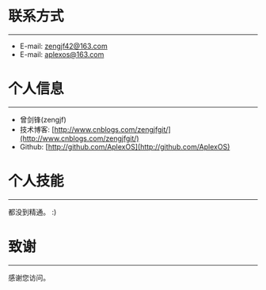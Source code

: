 # 联系方式

---

  * E-mail: zengjf42@163.com 
  * E-mail: aplexos@163.com 

# 个人信息

---

  * 曾剑锋(zengjf)
  * 技术博客: [http://www.cnblogs.com/zengjfgit/](http://www.cnblogs.com/zengjfgit/) 
  * Github:  [http://github.com/AplexOS](http://github.com/AplexOS)

# 个人技能

---

都没到精通。  :)

# 致谢

---

感谢您访问。

